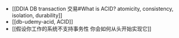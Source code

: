 - [[DDIA DB transaction 交易#What is ACID? atomicity, consistency, isolation, durability]]
- [[db-udemy-acid, ACID]]
- [[假设你工作的系统不支持事务性 你会如何从头开始实现它]]
